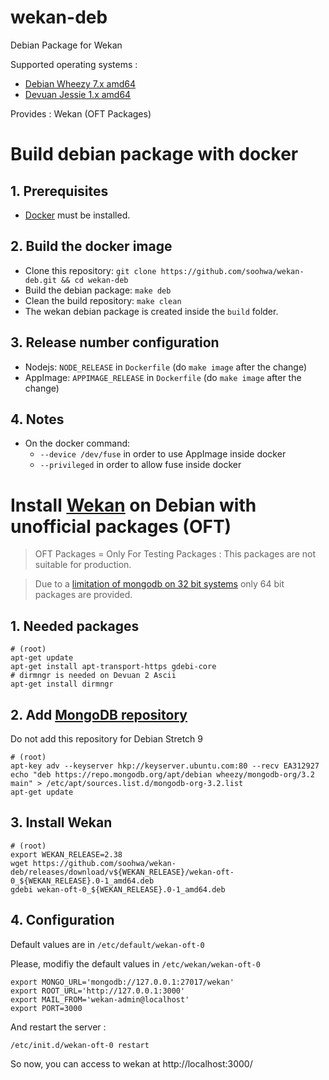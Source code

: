 # wekan-deb
Debian Package for Wekan

Supported operating systems :

* [Debian Wheezy 7.x amd64](https://www.debian.org/)
* [Devuan Jessie 1.x amd64](https://devuan.org/)

Provides : Wekan (OFT Packages)

# Build debian package with docker

## 1. Prerequisites

* [Docker](https://docs.docker.com/install/) must be installed.

## 2. Build the docker image

* Clone this repository: `git clone https://github.com/soohwa/wekan-deb.git && cd wekan-deb`
* Build the debian package: `make deb`
* Clean the build repository: `make clean`
* The wekan debian package is created inside the `build` folder.

## 3. Release number configuration

* Nodejs: `NODE_RELEASE` in `Dockerfile` (do `make image` after the change)
* AppImage: `APPIMAGE_RELEASE` in `Dockerfile` (do `make image` after the change)

## 4. Notes

* On the docker command:
    * `--device /dev/fuse` in order to use AppImage inside docker
    * `--privileged` in order to allow fuse inside docker

# Install [Wekan](https://wekan.github.io/) on Debian with unofficial packages (OFT)

> OFT Packages = Only For Testing Packages : This packages are not suitable for production.

> Due to a [limitation of mongodb on 32 bit systems](https://www.mongodb.com/blog/post/32-bit-limitations) only 64 bit packages are provided.

## 1. Needed packages
```shell
# (root)
apt-get update
apt-get install apt-transport-https gdebi-core
# dirmngr is needed on Devuan 2 Ascii
apt-get install dirmngr
```

## 2. Add [MongoDB repository](https://docs.mongodb.com/v3.2/tutorial/install-mongodb-on-debian/)

Do not add this repository for Debian Stretch 9

```shell
# (root)
apt-key adv --keyserver hkp://keyserver.ubuntu.com:80 --recv EA312927
echo "deb https://repo.mongodb.org/apt/debian wheezy/mongodb-org/3.2 main" > /etc/apt/sources.list.d/mongodb-org-3.2.list
apt-get update
```

## 3. Install Wekan

```shell
# (root)
export WEKAN_RELEASE=2.38
wget https://github.com/soohwa/wekan-deb/releases/download/v${WEKAN_RELEASE}/wekan-oft-0_${WEKAN_RELEASE}.0-1_amd64.deb
gdebi wekan-oft-0_${WEKAN_RELEASE}.0-1_amd64.deb
```

## 4. Configuration

Default values are in `/etc/default/wekan-oft-0`

Please, modifiy the default values in `/etc/wekan/wekan-oft-0`

```shell
export MONGO_URL='mongodb://127.0.0.1:27017/wekan'
export ROOT_URL='http://127.0.0.1:3000'
export MAIL_FROM='wekan-admin@localhost'
export PORT=3000
```

And restart the server :

```shell
/etc/init.d/wekan-oft-0 restart
```

So now, you can access to wekan at http://localhost:3000/
